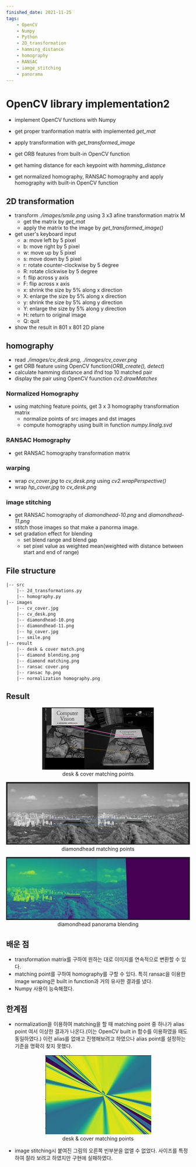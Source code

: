 ```yaml
---
finished_date: 2021-11-25
tags:
    - OpenCV
    - Numpy
    - Python
    - 2D_transformation
    - hamming_distance
    - homography
    - RANSAC
    - iamge_stitching
    - panorama
---
```

# OpenCV library implementation2
- implement OpenCV functions with Numpy
- get proper tranformation matrix with implemented *get_mat*
- apply transformation with *get_transformed_image*  

- get ORB features from built-in OpenCV function
- get haming distance for each keypoint with *hamming_distance*
- get normalized homography, RANSAC homography and apply homography with built-in OpenCV function

## 2D transformation
- transform *./images/smile.png* using 3 x3 afine transformation matrix M
    - get the matrix by *get_mat*
    - apply the matrix to the image by *get_transformed_image()*
- get user's keyboard input 
    - a: move left by 5 pixel
    - b: move right by 5 pixel
    - w: move up by 5 pixel
    - s: move down by 5 pixel
    - r: rotate counter-clockwise by 5 degree
    - R: rotate clickwise by 5 degree
    - f: flip across y axis
    - F: flip across x axis
    - x: shrink the size by 5% along x direction
    - X: enlarge the size by 5% along x direction
    - y: shrink the size by 5% along y direction
    - Y: enlarge the size by 5% along y direction
    - H: return to original image
    - Q: quit
- show the result in 801 x 801 2D plane

## homography
- read *./images/cv_desk.png, ./images/cv_cover.png* 
- get ORB feature using OpenCV function(*ORB_create(), detect*)
- calculate hamming distance and ifnd top 10 matched pair
- display the pair using OpenCV fuunction *cv2.drawMatches*

### Normalized Homography
- using matching feature points, get 3 x 3 homography transformation matrix
    - normalize points of src images and dst images
    - compute homography using built in function *numpy.linalg.svd*
### RANSAC Homography
- get RANSAC homography transformation matrix

### warping
- wrap *cv_cover.jpg* to *cv_desk.png* using *cv2.wrapPerspective()*
- wrap *hp_cover.jpg* to *cv_desk.png*

### image stitching
- get RANSAC homography of *diamondhead-10.png* and *diamondhead-11.png*
- stitch those images so that make a panorma image.
- set gradation effect for blending
    - set blend range and blend gap
    - set pixel value as weighted mean(weighted with distance between start and end of range)

## File structure
```
|-- src
    |-- 2d_transformations.py
    |-- homography.py
|-- images
    |-- cv_cover.jpg
    |-- cv_desk.png
    |-- diamondhead-10.png
    |-- diamondhead-11.png
    |-- hp_cover.jpg
    |-- smile.png
|-- result
    |-- desk & cover match.png
    |-- diamond blending.png
    |-- diamond matching.png
    |-- ransac cover.png
    |-- ransac hp.png
    |-- normalization homography.png
```

## Result
<p align=center>
    <img src="./result/desk & cover match.png" alt="desk & cover matching points"><br/>
    desk & cover matching points
</p>
<p align=center>
    <img src="./result/diamond matching.png" alt="diamond matching"><br/>
    diamondhead matching points
</p>
<p align=center>
    <img src="./result/diamond blending.png" alt="diamond blending"><br/>
    diamondhead panorama blending
</p>

## 배운 점
- transformation matrix를 구하여 원하는 대로 이미지를 연속적으로 변환할 수 있다.
- matching point를 구하여 homography를 구할 수 있다. 특히 ransac을 이용한 image wraping은 built in function과 거의 유사한 결과를 냈다.
- Numpy 사용이 능숙해졌다.

## 한계점
- normalization을 이용하여 matching을 할 때 matching point 중 하나가 alias point 여서 이상한 결과가 나온다.(이는 OpenCV built in 함수를 이용하였을 때도 동일하였다.) 이런 alias를 없애고 진행해보려고 하였으나 alias point를 설정하는 기준을 명확히 찾지 못했다.
<p align=center>
    <img src="./result/normalization homography.png" alt="desk & cover matching points"><br/>
    desk & cover matching points
</p>  

- image stitching시 붙여진 그림의 오른쪽 빈부분을 없앨 수 없었다. 사이즈를 특정하여 잘라 보려고 하였지만 구현에 실패하였다.
